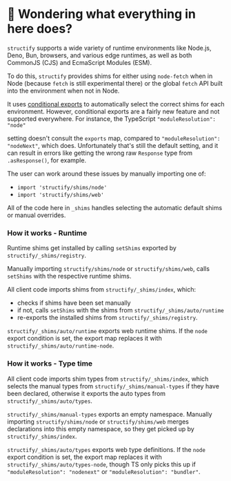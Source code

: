 # 👋 Wondering what everything in here does?

`structify` supports a wide variety of runtime environments like Node.js, Deno, Bun, browsers, and various
edge runtimes, as well as both CommonJS (CJS) and EcmaScript Modules (ESM).

To do this, `structify` provides shims for either using `node-fetch` when in Node (because `fetch` is still experimental there) or the global `fetch` API built into the environment when not in Node.

It uses [conditional exports](https://nodejs.org/api/packages.html#conditional-exports) to
automatically select the correct shims for each environment. However, conditional exports are a fairly new
feature and not supported everywhere. For instance, the TypeScript `"moduleResolution": "node"`

setting doesn't consult the `exports` map, compared to `"moduleResolution": "nodeNext"`, which does.
Unfortunately that's still the default setting, and it can result in errors like
getting the wrong raw `Response` type from `.asResponse()`, for example.

The user can work around these issues by manually importing one of:

- `import 'structify/shims/node'`
- `import 'structify/shims/web'`

All of the code here in `_shims` handles selecting the automatic default shims or manual overrides.

### How it works - Runtime

Runtime shims get installed by calling `setShims` exported by `structify/_shims/registry`.

Manually importing `structify/shims/node` or `structify/shims/web`, calls `setShims` with the respective runtime shims.

All client code imports shims from `structify/_shims/index`, which:

- checks if shims have been set manually
- if not, calls `setShims` with the shims from `structify/_shims/auto/runtime`
- re-exports the installed shims from `structify/_shims/registry`.

`structify/_shims/auto/runtime` exports web runtime shims.
If the `node` export condition is set, the export map replaces it with `structify/_shims/auto/runtime-node`.

### How it works - Type time

All client code imports shim types from `structify/_shims/index`, which selects the manual types from `structify/_shims/manual-types` if they have been declared, otherwise it exports the auto types from `structify/_shims/auto/types`.

`structify/_shims/manual-types` exports an empty namespace.
Manually importing `structify/shims/node` or `structify/shims/web` merges declarations into this empty namespace, so they get picked up by `structify/_shims/index`.

`structify/_shims/auto/types` exports web type definitions.
If the `node` export condition is set, the export map replaces it with `structify/_shims/auto/types-node`, though TS only picks this up if `"moduleResolution": "nodenext"` or `"moduleResolution": "bundler"`.
